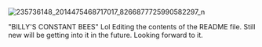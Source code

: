 ![235736148_2014475468717017_8266877725990582297_n](https://user-images.githubusercontent.com/114546522/192675397-fd859379-9cd0-4151-9c47-3bf4721785e3.jpg)

"BILLY'S CONSTANT BEES"
Lol
Editing the contents of the README file.
Still new will be getting into it in the future. Looking forward to it.
